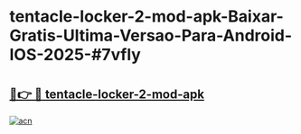 # tentacle-locker-2-mod-apk-Baixar-Gratis-Ultima-Versao-Para-Android-IOS-2025-#7vfly

# <h2><a href="https://ainizakaria.my?title=tentacle-locker-2-mod-apk&ref=24M">🔗👉 🔴 tentacle-locker-2-mod-apk</a></h2>

[![acn](https://github.com/user-attachments/assets/0f9c940e-d8b0-45ae-aac7-cd30a18b3e1c)](https://ainizakaria.my?title=tentacle-locker-2-mod-apk&ref=24M)

